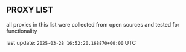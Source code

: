 ## PROXY LIST

all proxies in this list were collected from open sources and tested for functionality

last update: `2025-03-28 16:52:20.168870+00:00` UTC